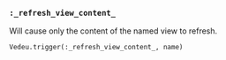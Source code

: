 ### `:_refresh_view_content_`
Will cause only the content of the named view to refresh.

    Vedeu.trigger(:_refresh_view_content_, name)
